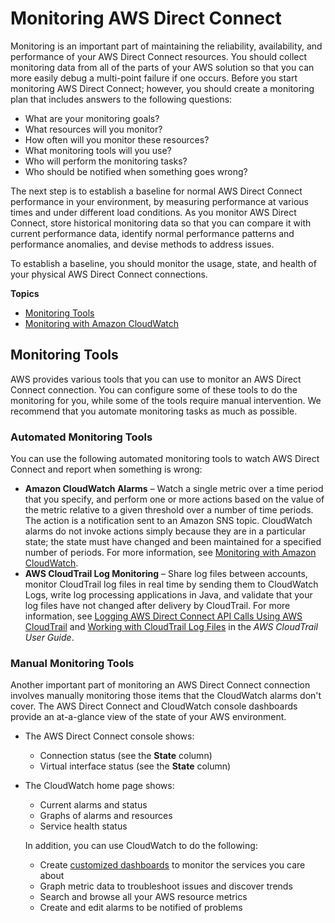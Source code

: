 # Monitoring AWS Direct Connect<a name="monitoring-overview"></a>

Monitoring is an important part of maintaining the reliability, availability, and performance of your AWS Direct Connect resources\. You should collect monitoring data from all of the parts of your AWS solution so that you can more easily debug a multi\-point failure if one occurs\. Before you start monitoring AWS Direct Connect; however, you should create a monitoring plan that includes answers to the following questions:
+ What are your monitoring goals?
+ What resources will you monitor?
+ How often will you monitor these resources?
+ What monitoring tools will you use?
+ Who will perform the monitoring tasks?
+ Who should be notified when something goes wrong?

The next step is to establish a baseline for normal AWS Direct Connect performance in your environment, by measuring performance at various times and under different load conditions\. As you monitor AWS Direct Connect, store historical monitoring data so that you can compare it with current performance data, identify normal performance patterns and performance anomalies, and devise methods to address issues\.

To establish a baseline, you should monitor the usage, state, and health of your physical AWS Direct Connect connections\.

**Topics**
+ [Monitoring Tools](#monitoring-automated-manual)
+ [Monitoring with Amazon CloudWatch](monitoring-cloudwatch.md)

## Monitoring Tools<a name="monitoring-automated-manual"></a>

AWS provides various tools that you can use to monitor an AWS Direct Connect connection\. You can configure some of these tools to do the monitoring for you, while some of the tools require manual intervention\. We recommend that you automate monitoring tasks as much as possible\.

### Automated Monitoring Tools<a name="monitoring-automated_tools"></a>

You can use the following automated monitoring tools to watch AWS Direct Connect and report when something is wrong:
+ **Amazon CloudWatch Alarms** – Watch a single metric over a time period that you specify, and perform one or more actions based on the value of the metric relative to a given threshold over a number of time periods\. The action is a notification sent to an Amazon SNS topic\. CloudWatch alarms do not invoke actions simply because they are in a particular state; the state must have changed and been maintained for a specified number of periods\. For more information, see [Monitoring with Amazon CloudWatch](monitoring-cloudwatch.md)\.
+ **AWS CloudTrail Log Monitoring** – Share log files between accounts, monitor CloudTrail log files in real time by sending them to CloudWatch Logs, write log processing applications in Java, and validate that your log files have not changed after delivery by CloudTrail\. For more information, see [Logging AWS Direct Connect API Calls Using AWS CloudTrail](logging_dc_api_calls.md) and [Working with CloudTrail Log Files](https://docs.aws.amazon.com/awscloudtrail/latest/userguide/cloudtrail-working-with-log-files.html) in the *AWS CloudTrail User Guide*\.

### Manual Monitoring Tools<a name="monitoring-manual-tools"></a>

Another important part of monitoring an AWS Direct Connect connection involves manually monitoring those items that the CloudWatch alarms don't cover\. The AWS Direct Connect and CloudWatch console dashboards provide an at\-a\-glance view of the state of your AWS environment\. 
+ The AWS Direct Connect console shows:
  + Connection status \(see the **State** column\)
  + Virtual interface status \(see the **State** column\)
+ The CloudWatch home page shows:
  + Current alarms and status
  + Graphs of alarms and resources
  + Service health status

  In addition, you can use CloudWatch to do the following: 
  + Create [customized dashboards](https://docs.aws.amazon.com/AmazonCloudWatch/latest/DeveloperGuide/CloudWatch_Dashboards.html) to monitor the services you care about
  + Graph metric data to troubleshoot issues and discover trends
  + Search and browse all your AWS resource metrics
  + Create and edit alarms to be notified of problems